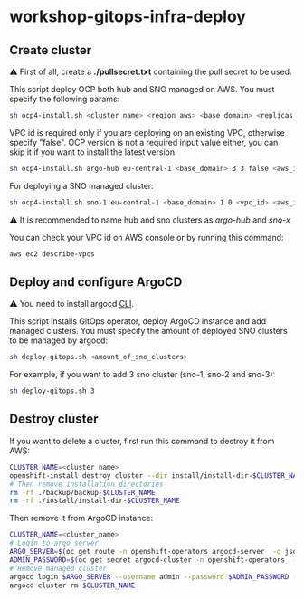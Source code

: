 # workshop-gitops-infra-deploy

## Create cluster

:warning: First of all, create a **./pullsecret.txt** containing the pull secret to be used.

This script deploy OCP both hub and SNO managed on AWS. You must specify the following params:

```bash
sh ocp4-install.sh <cluster_name> <region_aws> <base_domain> <replicas_master> <replicas_worker> <vpc_id|false> <aws_id> <aws_secret> <ocp_version|null>
```
VPC id is required only if you are deploying on an existing VPC, otherwise specify "false". 
OCP version is not a required input value either, you can skip it if you want to install the latest version.

```bash
sh ocp4-install.sh argo-hub eu-central-1 <base_domain> 3 3 false <aws_id> <aws_secret> 
```
For deploying a SNO managed cluster:

```bash
sh ocp4-install.sh sno-1 eu-central-1 <base_domain> 1 0 <vpc_id> <aws_id> <aws_secret> 
```
:warning: It is recommended to name hub and sno clusters as *argo-hub* and *sno-x*

You can check your VPC id on AWS console or by running this command:

```bash
aws ec2 describe-vpcs 
```

## Deploy and configure ArgoCD

:warning: You need to install argocd [CLI](https://argo-cd.readthedocs.io/en/stable/cli_installation/).

This script installs GitOps operator, deploy ArgoCD instance and add managed clusters. You must specify the amount of deployed SNO clusters to be managed by argocd:

```bash
sh deploy-gitops.sh <amount_of_sno_clusters>
```

For example, if you want to add 3 sno cluster (sno-1, sno-2 and sno-3):

```bash
sh deploy-gitops.sh 3
```

## Destroy cluster

If you want to delete a cluster, first run this command to destroy it from AWS:

```bash
CLUSTER_NAME=<cluster_name>
openshift-install destroy cluster --dir install/install-dir-$CLUSTER_NAME --log-level info
# Then remove installation directories
rm -rf ./backup/backup-$CLUSTER_NAME
rm -rf ./install/install-dir-$CLUSTER_NAME
```

Then remove it from ArgoCD instance:

```bash
CLUSTER_NAME=<cluster_name>
# Login to argo server
ARGO_SERVER=$(oc get route -n openshift-operators argocd-server  -o jsonpath='{.spec.host}')
ADMIN_PASSWORD=$(oc get secret argocd-cluster -n openshift-operators  -o jsonpath='{.data.admin\.password}' | base64 -d)
# Remove managed cluster
argocd login $ARGO_SERVER --username admin --password $ADMIN_PASSWORD --insecure
argocd cluster rm $CLUSTER_NAME
```
